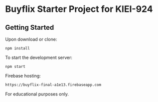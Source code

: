 # Buyflix Starter Project for KIEI-924

## Getting Started

Upon download or clone:

```
npm install
```

To start the development server:

```
npm start
```

Firebase hosting:

```
https://buyflix-final-a1e13.firebaseapp.com
```

For educational purposes only.
